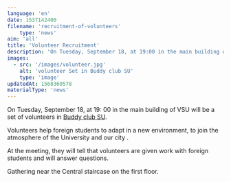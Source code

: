 ```yaml
---
language: 'en'
date: 1537142400
filename: 'recruitment-of-volunteers'
    type: 'news'
aim: 'all'
title: 'Volunteer Recruitment'
description: 'On Tuesday, September 18, at 19:00 in the main building of VSU will be a set of volunteers in Buddy club SU.'
images:
  - src: '/images/volunteer.jpg'
    alt: 'volunteer Set in Buddy club SU'
    type: 'image'
updatedAt: 1568360578
materialType: 'news'
---
```

On Tuesday, September 18, at 19: 00 in the main building of VSU will be a set of volunteers in [Buddy club SU](https://vk.com/buddy_vsu).

Volunteers help foreign students to adapt in a new environment, to join the atmosphere of the University and our city .

At the meeting, they will tell that volunteers are given work with foreign students and will answer questions.

Gathering near the Central staircase on the first floor.
